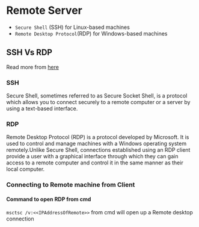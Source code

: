# Remote Server

- `Secure Shell` (SSH) for Linux-based machines   
- `Remote Desktop Protocol`(RDP) for Windows-based machines

## SSH Vs RDP

Read more from [here](https://phoenixnap.com/kb/ssh-to-connect-to-remote-server-linux-or-windows)

### SSH

Secure Shell, sometimes referred to as Secure Socket Shell, is a protocol which allows you to connect securely to a remote computer or a server by using a text-based interface.

### RDP

Remote Desktop Protocol (RDP) is a protocol developed by Microsoft. It is used to control and manage machines with a Windows operating system remotely.Unlike Secure Shell, connections established using an RDP client provide a user with a graphical interface through which they can gain access to a remote computer and control it in the same manner as their local computer.

### Connecting to Remote machine from Client

#### Command to open RDP from cmd

`msctsc /v:<<IPAddressOfRemote>>` from cmd will open up a Remote desktop connection